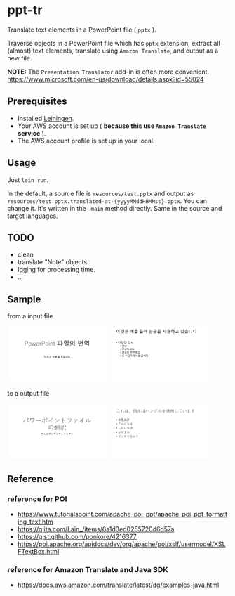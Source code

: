 # ppt-tr

Translate text elements in a PowerPoint file ( `pptx` ).

Traverse objects in a PowerPoint file which has `pptx` extension, extract all (almost) text elements, translate using `Amazon Translate`, and output as a new file.

**NOTE:**
The `Presentation Translator` add-in is often more convenient.
https://www.microsoft.com/en-us/download/details.aspx?id=55024


## Prerequisites

* Installed [Leiningen](https://leiningen.org/).
* Your AWS account is set up ( **because this use `Amazon Translate` service** ).
* The AWS account profile is set up in your local.


## Usage

Just `lein run`.

In the default, a source file is `resources/test.pptx` and output as `resources/test.pptx.translated-at-{yyyyMMddHHMMss}.pptx`.
You can change it. It's written in the `-main` method directly.
Same in the source and target languages.


## TODO

* clean
* translate "Note" objects.
* lgging for processing time.
* ...

## Sample

from a input file

<img src="doc-resources/slide-1.ko.jpeg" alt="attach:cat" title="attach:cat" width="45%">
<img src="doc-resources/slide-2.ko.jpeg" alt="attach:cat" title="attach:cat" width="45%">

to a output file

<img src="doc-resources/slide-1.ja.jpeg" alt="attach:cat" title="attach:cat" width="45%">
<img src="doc-resources/slide-2.ja.jpeg" alt="attach:cat" title="attach:cat" width="45%">


## Reference

### reference for POI
* https://www.tutorialspoint.com/apache_poi_ppt/apache_poi_ppt_formatting_text.htm
* https://qiita.com/Lain_/items/6a1d3ed0255720d6d57a
* https://gist.github.com/ponkore/4216377
* https://poi.apache.org/apidocs/dev/org/apache/poi/xslf/usermodel/XSLFTextBox.html

### reference for Amazon Translate and Java SDK
* https://docs.aws.amazon.com/translate/latest/dg/examples-java.html
